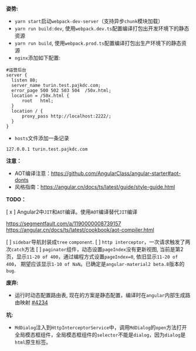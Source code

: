 
__姿势:__

* `yarn start`启动`webpack-dev-server`（支持异步`chunk`模块加载）
* `yarn run build:dev`, 使用`webpack.dev.ts`配置编译打包出开发环境下的静态资源
* `yarn run build`, 使用`webpack.prod.ts`配置编译打包出生产环境下的静态资源
* `nginx`添加如下配置:

```
#运营后台
server {
  listen 80;
  server_name turin.test.pajkdc.com;
  error_page 500 502 503 504  /50x.html;
  location = /50x.html {
      root   html;
  }
  location / {
      proxy_pass http://localhost:2222/;
  }
}
```

* `hosts`文件添加一条记录

`127.0.0.1 turin.test.pajkdc.com`  

__注意：__

* AOT编译注意：https://github.com/AngularClass/angular-starter#aot-donts
* 风格指南：https://angular.cn/docs/ts/latest/guide/style-guide.html

__TODO：__

[ x ] Angular2中`JIT`和`AOT`编译。使用`AOT`编译替代`JIT`编译

  https://segmentfault.com/a/1190000008739157
  https://angular.cn/docs/ts/latest/cookbook/aot-compiler.html

[  ] `sidebar`导航封装成`tree` `component`.
[  ] `http interceptor`，一次请求触发了两次`catch`方法
[  ] `paginator`组件，动态设置`pageIndex`没有更新视图, 当前是第2页，显示`11-20 of 400`，通过编程方式设置`pageIndex=0`, 依旧显示`11-20 of 400`，
期望应该显示`1-10 of NaN`。已确定是`angular-material2 beta.8`版本的`bug`.

__废弃:__

* 运行时动态配置路由表, 现在的方案是静态配置，编译时在`angular`内部生成路由映射 [#4234](https://github.com/angular/angular-cli/issues/4234)

__坑:__

* `MdDialog`注入到`HttpInterceptorService`中，调用`MdDialog`的`open`方法打开全局模态框组件，全局模态框组件的`selector`不能是`dialog`，因为`dialog`是`html`原生标签。
